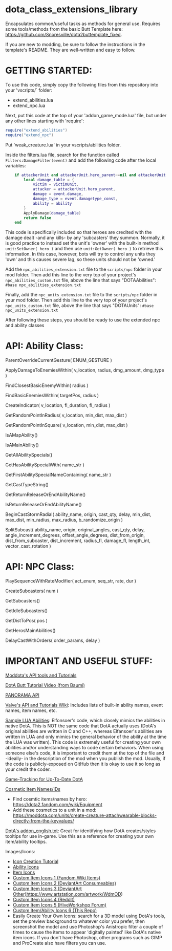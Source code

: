 # dota_class_extensions_library
Encapsulates common/useful tasks as methods for general use. Requires some tools/methods from the basic Butt Template here: https://github.com/Snoresville/dota2buttemplate_fixed.

If you are new to modding, be sure to follow the instructions in the template's README. They are well-written and easy to follow.

# GETTING STARTED:
To use this code, simply copy the following files from this repository into your 'vscripts/` folder:
- extend_abilities.lua
- extend_npc.lua
  
Next, put this code at the top of your 'addon_game_mode.lua' file, but under any other lines starting with 'require':

```lua
require("extend_abilities")
require("extend_npc")
```

Put 'weak_creature.lua' in your vscripts/abilities folder.

Inside the filters.lua file, search for the function called ```Filters:DamageFilter(event)``` and add the following code after the local variables:

```lua
    if attackerUnit and attackerUnit.hero_parent~=nil and attackerUnit.hero_parent:IsRealHero() then
        local damage_table = {
            victim = victimUnit,
            attacker = attackerUnit.hero_parent,
            damage = event.damage,
            damage_type = event.damagetype_const,
            ability = ability
        }
        ApplyDamage(damage_table)
		return false
    end
```
This code is specifically included so that heroes are credited with the damage dealt -and any kills- by any 'subcasters' they summon. Normally, it is good practice to instead set the unit's 'owner' with the built-in method ```unit:SetOwner( hero )``` and then use ```unit:GetOwner( hero )``` to retrieve this information. In this case, however, bots will try to control any units they 'own' and this causes severe lag, so these units should not be 'owned.'

Add the `npc_abilities_extension.txt` file to the `scripts/npc` folder in your mod folder. Then add this line to the very top of your project's `npc_abilities_custom.txt` file, above the line that says "DOTAAbilities":
```#base npc_abilities_extension.txt```

Finally, add the `npc_units_extension.txt` file to the `scripts/npc` folder in your mod folder. Then add this line to the very top of your project's `npc_units_custom.txt` file, above the line that says "DOTAUnits":
```#base npc_units_extension.txt```

After following these steps, you should be ready to use the extended npc and ability classes

# API: Ability Class:

ParentOverrideCurrentGesture( ENUM_GESTURE )

ApplyDamageToEnemiesWithin( v_location, radius, dmg_amount, dmg_type )

FindClosestBasicEnemyWithin( radius )

FindBasicEnemiesWithin( targetPos, radius )

CreateIndicator( v_location, fl_duration, fl_radius )

GetRandomPointInRadius( v_location, min_dist, max_dist )

GetRandomPointInSquare( v_location, min_dist, max_dist )

IsAMapAbility()

IsAMainAbility()

GetAllAbilitySpecials()

GetHasAbilitySpecialWith( name_str )

GetFirstAbilitySpecialNameContaining( name_str )

GetCastTypeString()

GetReturnReleaseOrEndAbilityName()

IsReturnReleaseOrEndAbilityName()

BeginCastStormRadial( ability_name, origin, cast_qty, delay, min_dist, max_dist, min_radius, max_radius, b_randomize_origin )

SplitSubcast( ability_name, origin, original_angles, cast_qty, delay, angle_increment_degrees, offset_angle_degrees, dist_from_origin, dist_from_subcaster, dist_increment, radius_fl, damage_fl, length_int, vector_cast_rotation )

# API: NPC Class:

PlaySequenceWithRateModifier( act_enum, seq_str, rate, dur )

CreateSubcasters( num )

GetSubcasters()

GetIdleSubcasters()

GetDistToPos( pos )

GetHerosMainAbilities()

DelayCastWithOrders( order_params, delay )

# IMPORTANT AND USEFUL STUFF:
[Moddota's API tools and Tutorials](https://moddota.com/api/#!/vscripts)

[DotA Butt Tutorial Video (from Baumi)](https://www.youtube.com/watch?v=SuGO-Fljpqs)

[PANORAMA API](https://developer.valvesoftware.com/wiki/Dota_2_Workshop_Tools/Panorama/Javascript/API)

[Valve's API and Tutorials Wiki](https://developer.valvesoftware.com/wiki/Dota_2_Workshop_Tools): Includes lists of built-in ability names, event names, item names, etc.

[Sample LUA Abilities](https://github.com/Elfansoer/dota-2-lua-abilities): Elfonsoer's code, which closely mimics the abilities in native DotA. This is NOT the same code that DotA actually uses (DotA's original abilities are written in C and C++, whereas Elfansoer's abilities are written in LUA and only mimics the general behavior of the ability at the time the LUA was written). This code is extremely useful for creating your own abilities and/or understanding ways to code certain behaviors. When using someone else's code, it is important to credit them at the top of the file and -ideally- in the description of the mod when you publish the mod. Usually, if the code is publicly-exposed on GitHub then it is okay to use it so long as your credit the coder.

[Game-Tracking for Up-To-Date DotA](https://github.com/SteamDatabase/GameTracking-Dota2/tree/master/game)

[Cosmetic Item Names/IDs](https://raw.githubusercontent.com/dotabuff/d2vpkr/master/dota/scripts/items/items_game.txt)
- Find cosmtic items/names by hero: https://dota2.fandom.com/wiki/Equipment
- Add these cosmetics to a unit in a mod: https://moddota.com/units/create-creature-attachwearable-blocks-directly-from-the-keyvalues/

[DotA's addon_english.txt](https://github.com/SteamDatabase/GameTracking-Dota2/blob/master/game/dota_addons/dungeon/resource/addon_english.txt): Great for identifying how DotA creates/styles tooltips for use in-game. Use this as a reference for creating your own item/ability tooltips.

Images/Icons:
- [Icon Creation Tutorial](https://steamcommunity.com/sharedfiles/filedetails/?id=221135424)
- [Ability Icons](https://dota2.fandom.com/wiki/Category:Ability_icons)
- [Item Icons](https://dota2.fandom.com/wiki/Category:Item_icons)
- [Custom Item Icons 1 (Fandom Wiki Items)](https://dota2.fandom.com/wiki/Category:Custom_item_icons)
- [Custom Item Icons 2 (DeviantArt Consumeables)](https://www.deviantart.com/majan22/art/Consumable-Items-icons-for-Dota-2-mods-540681314)
- [Custom Item Icons 3 (DeviantArt Other)](https://www.artstation.com/artwork/WdmOD)https://www.artstation.com/artwork/WdmOD)
- [Custom Item Icons 4 (Reddit)](https://www.reddit.com/r/DotA2/comments/3ajoqo/free_custom_item_icons_for_modders/)
- [Custom Item Icons 5 (HiveWorkshop Forum)](https://www.hiveworkshop.com/threads/item-icons-for-mods.266901/)
- [Custom Item/Ability Icons 6 (This Repo)](https://github.com/SirenKing/dota_class_extensions_library/tree/main/custom_icons)
- Easily Create Your Own Icons: search for a 3D model using DotA's tools, set the preview background to whatever color you prefer, then screenshot the model and use Photoshop's Anistropic filter a couple of times to cause the items to appear 'digitally painted' like DotA's native item icons. If you don't have Photoshop, other programs such as GIMP and ProCreate also have filters you can use.
